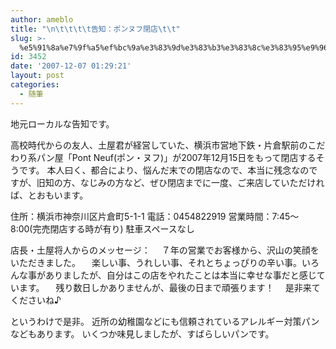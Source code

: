 ```yaml
---
author: ameblo
title: "\n\t\t\t\t告知：ポンヌフ閉店\t\t"
slug: >-
  %e5%91%8a%e7%9f%a5%ef%bc%9a%e3%83%9d%e3%83%b3%e3%83%8c%e3%83%95%e9%96%89%e5%ba%97
id: 3452
date: '2007-12-07 01:29:21'
layout: post
categories:
  - 随筆
---
```


地元ローカルな告知です。

高校時代からの友人、土屋君が経営していた、横浜市営地下鉄・片倉駅前のこだわり系パン屋「Pont Neuf(ポン・ヌフ)」が2007年12月15日をもって閉店するそうです。 本人曰く、都合により、悩んだ末での閉店なので、本当に残念なのですが、旧知の方、なじみの方など、ぜひ閉店までに一度、ご来店していただければ、とおもいます。

住所：横浜市神奈川区片倉町5-1-1 電話：0454822919 営業時間：7:45～8:00(完売閉店する時が有り) 駐車スペースなし

店長・土屋将人からのメッセージ： 　７年の営業でお客様から、沢山の笑顔をいただきました。 　楽しい事、うれしい事、それとちょっぴりの辛い事。いろんな事がありましたが、自分はこの店をやれたことは本当に幸せな事だと感じています。 　残り数日しかありませんが、最後の日まで頑張ります！ 　是非来てくださいね♪

というわけで是非。 近所の幼稚園などにも信頼されているアレルギー対策パンなどもあります。 いくつか味見しましたが、すばらしいパンです。